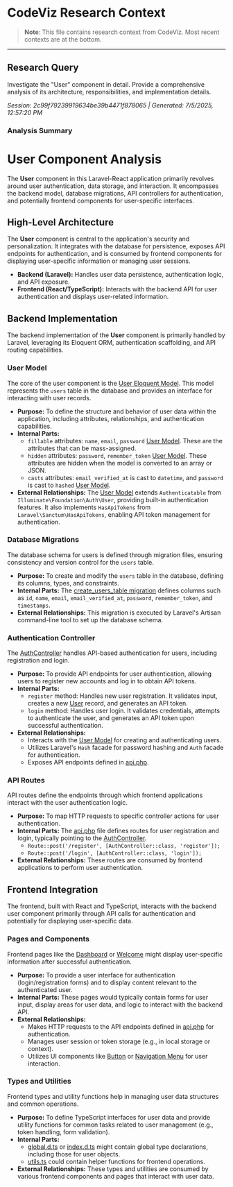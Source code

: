 # CodeViz Research Context

> **Note**: This file contains research context from CodeViz. Most recent contexts are at the bottom.

---

## Research Query

Investigate the "User" component in detail. Provide a comprehensive analysis of its architecture, responsibilities, and implementation details.

*Session: 2c99f79239919634be39b4471f878065 | Generated: 7/5/2025, 12:57:20 PM*

### Analysis Summary

# User Component Analysis

The **User** component in this Laravel-React application primarily revolves around user authentication, data storage, and interaction. It encompasses the backend model, database migrations, API controllers for authentication, and potentially frontend components for user-specific interfaces.

## High-Level Architecture

The **User** component is central to the application's security and personalization. It integrates with the database for persistence, exposes API endpoints for authentication, and is consumed by frontend components for displaying user-specific information or managing user sessions.

*   **Backend (Laravel):** Handles user data persistence, authentication logic, and API exposure.
*   **Frontend (React/TypeScript):** Interacts with the backend API for user authentication and displays user-related information.

## Backend Implementation

The backend implementation of the **User** component is primarily handled by Laravel, leveraging its Eloquent ORM, authentication scaffolding, and API routing capabilities.

### **User Model**

The core of the user component is the [User Eloquent Model](app/Models/User.php). This model represents the `users` table in the database and provides an interface for interacting with user records.

*   **Purpose:** To define the structure and behavior of user data within the application, including attributes, relationships, and authentication capabilities.
*   **Internal Parts:**
    *   `fillable` attributes: `name`, `email`, `password` [User Model](app/Models/User.php:19-21). These are the attributes that can be mass-assigned.
    *   `hidden` attributes: `password`, `remember_token` [User Model](app/Models/User.php:28-30). These attributes are hidden when the model is converted to an array or JSON.
    *   `casts` attributes: `email_verified_at` is cast to `datetime`, and `password` is cast to `hashed` [User Model](app/Models/User.php:37-39).
*   **External Relationships:** The [User Model](app/Models/User.php) extends `Authenticatable` from `Illuminate\Foundation\Auth\User`, providing built-in authentication features. It also implements `HasApiTokens` from `Laravel\Sanctum\HasApiTokens`, enabling API token management for authentication.

### **Database Migrations**

The database schema for users is defined through migration files, ensuring consistency and version control for the `users` table.

*   **Purpose:** To create and modify the `users` table in the database, defining its columns, types, and constraints.
*   **Internal Parts:** The [create_users_table migration](database/migrations/0001_01_01_000000_create_users_table.php) defines columns such as `id`, `name`, `email`, `email_verified_at`, `password`, `remember_token`, and `timestamps`.
*   **External Relationships:** This migration is executed by Laravel's Artisan command-line tool to set up the database schema.

### **Authentication Controller**

The [AuthController](app/Http/Controllers/Api/AuthController.php) handles API-based authentication for users, including registration and login.

*   **Purpose:** To provide API endpoints for user authentication, allowing users to register new accounts and log in to obtain API tokens.
*   **Internal Parts:**
    *   `register` method: Handles new user registration. It validates input, creates a new [User](app/Models/User.php) record, and generates an API token.
    *   `login` method: Handles user login. It validates credentials, attempts to authenticate the user, and generates an API token upon successful authentication.
*   **External Relationships:**
    *   Interacts with the [User Model](app/Models/User.php) for creating and authenticating users.
    *   Utilizes Laravel's `Hash` facade for password hashing and `Auth` facade for authentication.
    *   Exposes API endpoints defined in [api.php](routes/api.php).

### **API Routes**

API routes define the endpoints through which frontend applications interact with the user authentication logic.

*   **Purpose:** To map HTTP requests to specific controller actions for user authentication.
*   **Internal Parts:** The [api.php](routes/api.php) file defines routes for user registration and login, typically pointing to the [AuthController](app/Http/Controllers/Api/AuthController.php).
    *   `Route::post('/register', [AuthController::class, 'register']);`
    *   `Route::post('/login', [AuthController::class, 'login']);`
*   **External Relationships:** These routes are consumed by frontend applications to perform user authentication.

## Frontend Integration

The frontend, built with React and TypeScript, interacts with the backend user component primarily through API calls for authentication and potentially for displaying user-specific data.

### **Pages and Components**

Frontend pages like the [Dashboard](resources/js/pages/dashboard.tsx) or [Welcome](resources/js/pages/welcome.tsx) might display user-specific information after successful authentication.

*   **Purpose:** To provide a user interface for authentication (login/registration forms) and to display content relevant to the authenticated user.
*   **Internal Parts:** These pages would typically contain forms for user input, display areas for user data, and logic to interact with the backend API.
*   **External Relationships:**
    *   Makes HTTP requests to the API endpoints defined in [api.php](routes/api.php) for authentication.
    *   Manages user session or token storage (e.g., in local storage or context).
    *   Utilizes UI components like [Button](resources/js/components/ui/button.tsx) or [Navigation Menu](resources/js/components/ui/navigation-menu.tsx) for user interaction.

### **Types and Utilities**

Frontend types and utility functions help in managing user data structures and common operations.

*   **Purpose:** To define TypeScript interfaces for user data and provide utility functions for common tasks related to user management (e.g., token handling, form validation).
*   **Internal Parts:**
    *   [global.d.ts](resources/js/types/global.d.ts) or [index.d.ts](resources/js/types/index.d.ts) might contain global type declarations, including those for user objects.
    *   [utils.ts](resources/js/lib/utils.ts) could contain helper functions for frontend operations.
*   **External Relationships:** These types and utilities are consumed by various frontend components and pages that interact with user data.

